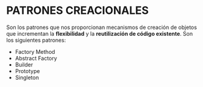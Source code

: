 # PATRONES CREACIONALES
Son los patrones que nos proporcionan mecanismos de creación de objetos que incrementan la **flexibilidad** y la **reutilización de código existente**. Son los siguientes patrones:

* Factory Method
* Abstract Factory
* Builder
* Prototype
* Singleton


